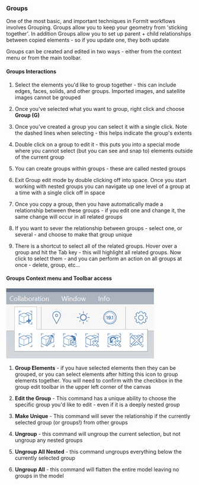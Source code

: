 ### Groups
One of the most basic, and important techniques in FormIt workflows involves Grouping. Groups allow you to keep your geometry from 'sticking together'. In addition Groups allow you to set up parent + child relationships between copied elements - so if you update one, they both update

Groups can be created and edited in two ways - either from the context menu or from the main toolbar.

#### Groups Interactions

1. Select the elements you'd like to group together - this can include edges, faces, solids, and other groups. Imported images, and satellite images cannot be grouped

2. Once you've selected what you want to group, right click and choose **Group (G)**

2. Once you've created a group you can select it with a single click. Note the dashed lines when selecting - this helps indicate the group's extents

3. Double click on a group to edit it - this puts you into a special mode where you cannot select (but you can see and snap to) elements outside of the current group

4. You can create groups within groups - these are called nested groups

5. Exit Group edit mode by double clicking off into space. Once you start working with nested groups you can navigate up one level of a group at a time with a single click off in space

4. Once you copy a group, then you have automatically made a relationship between these groups - if you edit one and change it, the same change will occur in all related groups

5. If you want to sever the relationship between groups - select one, or several - and choose to make that group unique

6. There is a shortcut to select all of the related groups. Hover over a group and hit the Tab key - this will highlight all related groups. Now click to select them - and you can perform an action on all groups at once - delete, group, etc...

#### Groups Context menu and Toolbar access

![](images/GroupToolbar.png)

1. **Group Elements** - if you have selected elements then they can be grouped, or you can select elements after hitting this icon to group elements together. You will need to confirm with the checkbox in the group edit toolbar in the upper left corner of the canvas

2. **Edit the Group** - This command has a unique ability to choose the specific group you'd like to edit - even if it is a deeply nested group

3. **Make Unique** - This command will sever the relationship if the currently selected group (or groups!) from other groups

4. **Ungroup** - this command will ungroup the current selection, but not ungroup any nested groups

5. **Ungroup All Nested** - this command ungroups everything below the currently selected group

6. **Ungroup All** - this command will flatten the entire model leaving no groups in the model


